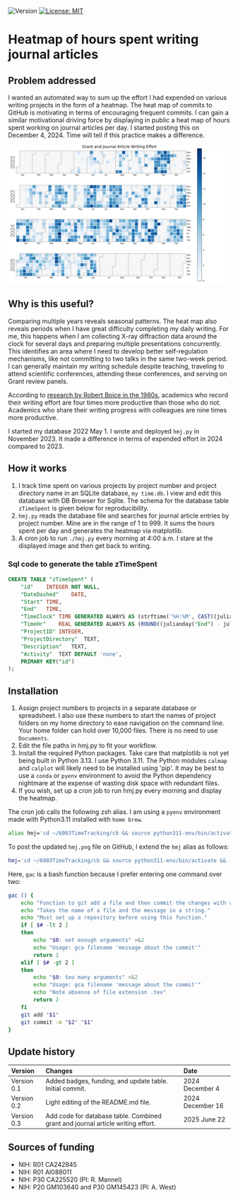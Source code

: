 ![Version](https://img.shields.io/static/v1?label=writing-time-spent-heatmap&message=0.3&color=brightcolor)
[![License: MIT](https://img.shields.io/badge/License-MIT-blue.svg)](https://opensource.org/licenses/MIT)

# Heatmap of hours spent writing journal articles

## Problem addressed

I wanted an automated way to sum up the effort I had expended on various writing projects in the form of a heatmap.
The heat map of commits to GitHub is motivating in terms of encouraging frequent commits.
I can gain a similar motivational driving force by displaying in public a heat map of hours spent working on journal articles per day.
I started posting this on December 4, 2024.
Time will tell if this practice makes a difference.

![hmj.png](./images/hmgj.png)

## Why is this useful?

Comparing multiple years reveals seasonal patterns.
The heat map also reveals periods when I have great difficulty completing my daily writing.
For me, this happens when I am collecting X-ray diffraction data around the clock for several days and preparing multiple presentations concurrently.
This identifies an area where I need to develop better self-regulation mechanisms, like not committing to two talks in the same two-week period.
I can generally maintain my writing schedule despite teaching, traveling to attend scientific conferences, attending these conferences, and serving on Grant review panels.

According to [research by Robert Boice in the 1980s](https://www.sciencedirect.com/science/article/abs/pii/0005796789901447), academics who record their writing effort are four times more productive than those who do not.
Academics who share their writing progress with colleagues are nine times more productive.

I started my database 2022 May 1. 
I wrote and deployed `hmj.py` in November 2023.
It made a difference in terms of expended effort in 2024 compared to 2023.


## How it works

1. I track time spent on various projects by project number and project directory name in an SQLite database, `my time.db`. I view and edit this database with DB Browser for Sqlite. The schema for the database table `zTimeSpent` is given below for reproducibility.
2. `hmj.py` reads the database file and searches for journal article entries by project number. Mine are in the range of 1 to 999. It sums the hours spent per day and generates the heatmap via matplotlib.
3. A cron job to run `./hmj.py` every morning at 4:00 a.m. I stare at the displayed image and then get back to writing.

### Sql code to generate the table zTimeSpent

```sql
CREATE TABLE "zTimeSpent" (
	"id"	INTEGER NOT NULL,
	"DateDashed"	DATE,
	"Start"	TIME,
	"End"	TIME,
	"TimeClock"	TIME GENERATED ALWAYS AS (strftime('%H:%M', CAST((julianday("End") - julianday("Start")) AS REAL), '12:00')) VIRTUAL,
	"TimeHr"	REAL GENERATED ALWAYS AS (ROUND((julianday("End") - julianday("Start")) * 24, 2)) VIRTUAL,
	"ProjectID"	INTEGER,
	"ProjectDirectory"	TEXT,
	"Description"	TEXT,
	"Activity"	TEXT DEFAULT 'none',
	PRIMARY KEY("id")
);
```

## Installation

1. Assign project numbers to projects in a separate database or spreadsheet. I also use these numbers to start the names of project folders on my home directory to ease navigation on the command line. Your home folder can hold over 10,000 files. There is no need to use `Documents`.
2. Edit the file paths in hmj.py to fit your workflow.
3. Install the required Python packages. Take care that matplotlib is not yet being built in Python 3.13. I use Python 3.11. The Python modules `calmap` and `calplot` will likely need to be installed using 'pip'. It may be best to use a `conda` or `pyenv` environment to avoid the Python dependency nightmare at the expense of wasting disk space with redundant files.
4. If you wish, set up a cron job to run hmj.py every morning and display the heatmap.

The cron job calls the following zsh alias. I am using a `pyenv` environment made with Python3.11 installed with `home brew`.

```bash
alias hmj='cd ~/6003TimeTracking/cb && source python311-env/bin/activate && ./python311-env/bin/python3.11 hmj.py && deactivate && echo "Run hmj.py and show total effort as a heatmap."'
```

To post the updated `hmj.png` file on GitHub, I extend the `hmj` alias as follows: 

```bash
hmj='cd ~/6003TimeTracking/cb && source python311-env/bin/activate && ./python311-env/bin/python3.11 hmj.py && deactivate && cp hmj.png ~/6112MooersLabGitHubLabRepos/writing-timespent-heatmap/images/. && cd  ~/6112MooersLabGitHubLabRepos/writing-timespent-heatmap && gac images/hmj.png "Updated." && git push && echo "Run hmj.py that shows a series of heatmaps by effort."'
```

Here, `gac` is a bash function because I prefer entering one command over two:

```bash
gac () {
	echo "Function to git add a file and then commit the changes with a message."
	echo "Takes the name of a file and the message in a string."
	echo "Must set up a repository before using this function."
	if [ $# -lt 2 ]
	then
		echo "$0: not enough arguments" >&2
		echo "Usage: gca filename 'message about the commit'"
		return 2
	elif [ $# -gt 2 ]
	then
		echo "$0: too many arguments" >&2
		echo "Usage: gca filename 'message about the commit'"
		echo "Note absence of file extension .tex"
		return 2
	fi
	git add "$1"
	git commit -m "$2" "$1"
}
```


## Update history

|Version      | Changes                                                                                                                                  | Date                 |
|:------------|:---------------------------------------------------------------------------------------------------------------------------------------- |:---------------------|
| Version 0.1 |   Added badges, funding, and update table.  Initial commit.                                                                              | 2024 December 4      |
| Version 0.2 |   Light editing of the README.md file.                                                                                                   | 2024 December 16      |
| Version 0.3 |   Add code for database table. Combined grant and journal article writing effort.                                                        | 2025 June 22      |

## Sources of funding

- NIH: R01 CA242845
- NIH: R01 AI088011
- NIH: P30 CA225520 (PI: R. Mannel)
- NIH: P20 GM103640 and P30 GM145423 (PI: A. West)

